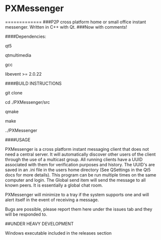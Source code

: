 # PXMessenger
=============
###P2P cross platform home or small office instant messenger.  Written in C++ with Qt.
###Now with comments!


####Dependencies:

qt5

qtmultimedia

gcc

libevent >= 2.0.22


####BUILD INSTRUCTIONS

git clone

cd ./PXMessenger/src

qmake

make

../PXMessenger

####USAGE

PXMessenger is a cross platform instant messaging client that does not need a
central server.  It will automatically discover other users of the client
through the use of a multicast group.  All running clients have a UUID
associated with them for verification purposes and history.  The UUID's are
saved in an .ini file in the users home directory (See QSettings in the Qt5 docs
for more details).  This program can be run multiple times on the same computer
and login.  The Global send item will send the message to all known peers.  It
is essentially a global chat room.  

PXMessenger will minimize to a tray if the system supports one and will alert
itself in the event of receiving a message.

Bugs are possible, please report them here under the issues tab and they will be
responded to.

##UNDER HEAVY DEVELOPMENT

Windows executable included in the releases section
